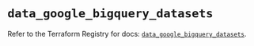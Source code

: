 # `data_google_bigquery_datasets`

Refer to the Terraform Registry for docs: [`data_google_bigquery_datasets`](https://registry.terraform.io/providers/hashicorp/google/6.45.0/docs/data-sources/bigquery_datasets).
